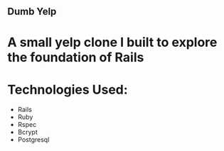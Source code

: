 ## Dumb Yelp

# A small yelp clone I built to explore the foundation of Rails

# Technologies Used:
- Rails
- Ruby 
- Rspec
- Bcrypt
- Postgresql


